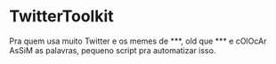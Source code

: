 # TwitterToolkit
Pra quem usa muito Twitter e os memes de \*\*\*, old que \*\*\* e cOlOcAr AsSiM as palavras, pequeno script pra automatizar isso.
